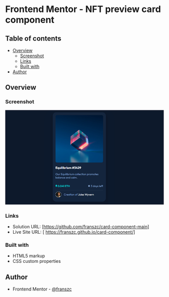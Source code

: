 # Frontend Mentor - NFT preview card component

## Table of contents

- [Overview](#overview)
  - [Screenshot](#screenshot)
  - [Links](#links)
  - [Built with](#built-with)
- [Author](#author)

## Overview

### Screenshot

![screenshot](./images/screenshot-nft.png)

### Links

- Solution URL: [https://github.com/franszc/card-component-main]
- Live Site URL: [ https://franszc.github.io/card-component/]

### Built with

- HTML5 markup
- CSS custom properties

## Author

- Frontend Mentor - [@franszc](https://www.frontendmentor.io/profile/franszc)
